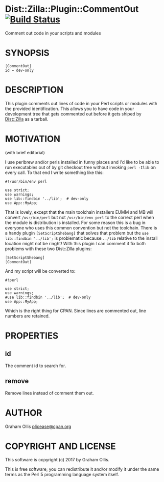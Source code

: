 # Dist::Zilla::Plugin::CommentOut [![Build Status](https://secure.travis-ci.org/plicease/Dist-Zilla-Plugin-CommentOut.png)](http://travis-ci.org/plicease/Dist-Zilla-Plugin-CommentOut)

Comment out code in your scripts and modules

# SYNOPSIS

    [CommentOut]
    id = dev-only

# DESCRIPTION

This plugin comments out lines of code in your Perl scripts or modules with
the provided identification.  This allows you to have code in your development
tree that gets commented out before it gets shiped by [Dist::Zilla](https://metacpan.org/pod/Dist::Zilla) as a
tarball.

# MOTIVATION

(with brief editorial)

I use perlbrew and/or perls installed in funny places and I'd like to be able to run
executables out of by git checkout tree without invoking `perl -Ilib` on
every call.  To that end I write something like this:

    #!/usr/bin/env perl
    
    use strict;
    use warnings;
    use lib::findbin '../lib';  # dev-only
    use App::MyApp;

That is lovely, except that the main toolchain installers EUMM and MB will
convert `/usr/bin/perl` but not `/usr/bin/env perl` to the correct perl
when the module is distribution is installed.  For some reason this is
a bug in everyone who uses this common convention but not the toolchain.  There
is a handy plugin `[SetScriptShebang]` that solves that problem but the 
`use lib::findbin '../lib';` is problematic because `../lib` relative to
the install location might not be ringht!  With this plugin I can comment it
fix both problems with these two Dist::Zilla plugins:

    [SetScriptShebang]
    [CommentOut]

And my script will be converted to:

    #!perl
    
    use strict;
    use warnings;
    #use lib::findbin '../lib';  # dev-only
    use App::MyApp;

Which is the right thing for CPAN.  Since lines are commented out, line numbers
are retained.

# PROPERTIES

## id

The comment id to search for.

## remove

Remove lines instead of comment them out.

# AUTHOR

Graham Ollis <plicease@cpan.org>

# COPYRIGHT AND LICENSE

This software is copyright (c) 2017 by Graham Ollis.

This is free software; you can redistribute it and/or modify it under
the same terms as the Perl 5 programming language system itself.
